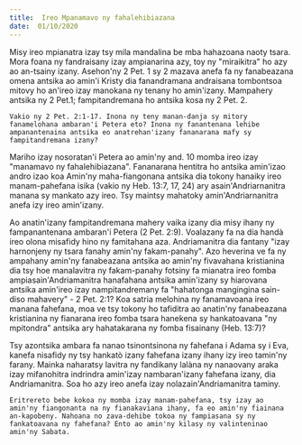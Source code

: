 ```yaml
---
title:  Ireo Mpanamavo ny fahalehibiazana
date:  01/10/2020
---
```


Misy ireo mpianatra izay tsy mila mandalina be mba hahazoana naoty tsara. Mora foana ny fandraisany izay ampianarina azy, toy ny "miraikitra" ho azy ao an-tsainy izany. Asehon'ny 2 Pet. 1 sy 2 mazava anefa fa ny fanabeazana omena antsika ao amin'i Kristy dia fanandramana andraisana tombontsoa mitovy ho an'ireo izay manokana ny tenany ho amin'izany. Mampahery antsika ny 2 Pet.1; fampitandremana ho antsika kosa ny 2 Pet. 2.

`Vakio ny 2 Pet. 2:1-17. Inona ny teny manan-danja sy mitory fanamelohana ambaran'i Petera eto? Inona ny fanantenana lehibe ampanantenaina antsika eo anatrehan'izany fananarana mafy sy fampitandremana izany?`

Mariho izay nosoratan'i Petera ao amin'ny and. 10 momba ireo izay "manamavo ny fahalehibiazana". Fananarana hentitra ho antsika amin'izao andro izao koa Amin'ny maha-fiangonana antsika dia tokony hanaiky ireo manam-pahefana isika (vakio ny Heb. 13:7, 17, 24) ary asain'Andriarnanitra manana sy mankato azy ireo. Tsy maintsy mahatoky amin'Andriarnanitra anefa izy ireo amin'izany.

Ao anatin'izany fampitandremana mahery vaika izany dia misy ihany ny fampanantenana ambaran'i Petera (2 Pet. 2:9). Voalazany fa na dia handà ireo olona misafidy hino ny famitahana aza. Andriamanitra dia fantany "izay harnonjeny ny tsara fanahy amin'ny fakam-panahy". Azo heverina ve fa ny ampahany amin'ny fanabeazana antsika ao amin'ny fivavahana kristianina dia tsy hoe manalavitra ny fakam-panahy fotsiny fa mianatra ireo fomba ampiasain'Andriamanitra hanafahana antsika amin'izany sy hiarovana antsika amin'ireo izay nampitandremany fa "hahatonga mangingina sain-diso mahavery" - 2 Pet. 2:1? Koa satria melohina ny fanamavoana ireo manana fahefana, moa ve tsy tokony ho tafiditra ao anatin'ny fanabeazana kristianina ny fianarana ireo fomba tsara hanekena sy hankatoavana "ny mpitondra" antsika ary hahatakarana ny fomba fisainany (Heb. 13:7)?

Tsy azontsika ambara fa nanao tsinontsinona ny fahefana i Adama sy i Eva, kanefa nisafidy ny tsy hankatò izany fahefana izany ihany izy ireo tamin'ny farany. Mainka naharatsy lavitra ny fandikany lalàna ny nanaovany araka izay mifanohitra indrindra amin'izay nambaran'izany fahefana izany, dia Andriamanitra. Soa ho azy ireo anefa izay nolazain'Andriamanitra taminy.

`Eritrereto bebe kokoa ny momba izay manam-pahefana, tsy izay ao amin'ny fiangonanta na ny fianakaviana ihany, fa eo amin'ny fiainana an-kapobeny. Nahoana no zava-dehibe tokoa ny fampiasana sy ny fankatoavana ny fahefana? Ento ao amin'ny kilasy ny valinteninao amin'ny Sabata.`